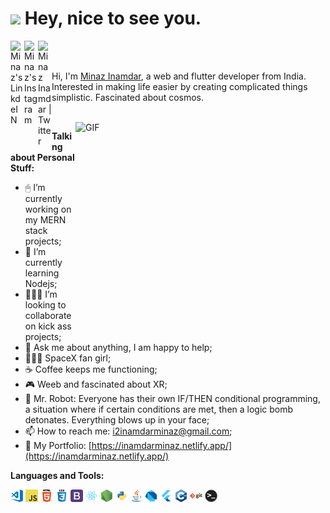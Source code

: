 <h1><img src="https://emojis.slackmojis.com/emojis/images/1579216111/7550/pikachu_wave.gif?1579216111" width="30"/> Hey, nice to see you.</h1>

<a href="https://www.linkedin.com/in/inamdarminaz/">
  <img align="left" alt="Minaz's LinkdeIN" width="22px" src="https://cdn.jsdelivr.net/npm/simple-icons@v3/icons/linkedin.svg" />
</a>
<a href="https://www.instagram.com/inamdarmin/">
  <img align="left" alt="Minaz's Instagram" width="22px" src="https://cdn.jsdelivr.net/npm/simple-icons@v3/icons/instagram.svg" />
</a>
<a href="https://twitter.com/inamdarminaz">
  <img align="left" alt="Minaz Inamdar | Twitter" width="22px" src="https://cdn.jsdelivr.net/npm/simple-icons@v3/icons/twitter.svg" />
</a>

<br />
<br />

Hi, I'm [Minaz Inamdar](https://inamdarminaz.netlify.app/), a web and flutter developer from India. Interested in making life easier by creating complicated things simplistic. Fascinated about cosmos.

<br/>

<!-- https://media.giphy.com/media/SWoSkN6DxTszqIKEqv/giphy.gif -->
<img align="right" height="350" width="400" alt="GIF" src="https://1.bp.blogspot.com/-weXYbAPbjOI/WN5gicBTyDI/AAAAAAAGr0k/9Yb0ZhlqTAYdkQVTQKtXWodnNPGWsIzQACLcB/s1600/AW400862_14.gif" />

**Talking about Personal Stuff:**

- 🖱 I’m currently working on my MERN stack projects;
- 🌱 I’m currently learning Nodejs;
- 👩🏻‍💻 I’m looking to collaborate on kick ass projects;
- 💬 Ask me about anything, I am happy to help;
- 👩🏻‍🚀 SpaceX fan girl;
- ☕️ Coffee keeps me functioning;
- 🎮 Weeb and fascinated about XR;
- 🤖 Mr. Robot: Everyone has their own IF/THEN conditional programming, a situation where if certain conditions are met, then a logic bomb detonates. Everything blows up in your face;
- 📫 How to reach me: [i2inamdarminaz@gmail.com](mailto:i2inamdarminaz@gmail.com);
- 🔗 My Portfolio: [https://inamdarminaz.netlify.app/](https://inamdarminaz.netlify.app/)

**Languages and Tools:**

<code><img height="20" src="https://raw.githubusercontent.com/github/explore/80688e429a7d4ef2fca1e82350fe8e3517d3494d/topics/visual-studio-code/visual-studio-code.png"></code>
<code><img height="20" src="https://raw.githubusercontent.com/github/explore/80688e429a7d4ef2fca1e82350fe8e3517d3494d/topics/javascript/javascript.png"></code>
<code><img height="20" src="https://raw.githubusercontent.com/github/explore/80688e429a7d4ef2fca1e82350fe8e3517d3494d/topics/html/html.png"></code>
<code><img height="20" src="https://raw.githubusercontent.com/github/explore/80688e429a7d4ef2fca1e82350fe8e3517d3494d/topics/css/css.png"></code>
<code><img height="20" src="https://raw.githubusercontent.com/github/explore/80688e429a7d4ef2fca1e82350fe8e3517d3494d/topics/bootstrap/bootstrap.png"></code>
<code><img height="20" src="https://raw.githubusercontent.com/github/explore/80688e429a7d4ef2fca1e82350fe8e3517d3494d/topics/react/react.png"></code>
<code><img height="20" src="https://raw.githubusercontent.com/github/explore/80688e429a7d4ef2fca1e82350fe8e3517d3494d/topics/nodejs/nodejs.png"></code>
<code><img height="20" src="https://raw.githubusercontent.com/github/explore/80688e429a7d4ef2fca1e82350fe8e3517d3494d/topics/python/python.png"></code>
<code><img height="20" src="https://raw.githubusercontent.com/github/explore/80688e429a7d4ef2fca1e82350fe8e3517d3494d/topics/java/java.png"></code>
<code><img height="20" src="https://raw.githubusercontent.com/github/explore/80688e429a7d4ef2fca1e82350fe8e3517d3494d/topics/dart/dart.png"></code>
<code><img height="20" src="https://raw.githubusercontent.com/github/explore/80688e429a7d4ef2fca1e82350fe8e3517d3494d/topics/flutter/flutter.png"></code>
<code><img height="20" src="https://raw.githubusercontent.com/github/explore/80688e429a7d4ef2fca1e82350fe8e3517d3494d/topics/cpp/cpp.png"></code>
<code><img height="20" src="https://raw.githubusercontent.com/github/explore/80688e429a7d4ef2fca1e82350fe8e3517d3494d/topics/git/git.png"></code>
<code><img height="20" src="https://raw.githubusercontent.com/github/explore/80688e429a7d4ef2fca1e82350fe8e3517d3494d/topics/terminal/terminal.png"></code>



</div>
